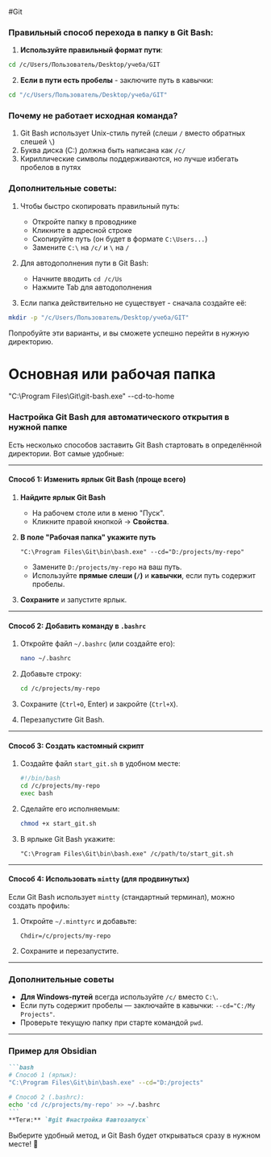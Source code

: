#Git 
### Правильный способ перехода в папку в Git Bash:

1. **Используйте правильный формат пути**:
```bash
cd /c/Users/Пользователь/Desktop/учеба/GIT
```

2. **Если в пути есть пробелы** - заключите путь в кавычки:
```bash
cd "/c/Users/Пользователь/Desktop/учеба/GIT"
```

### Почему не работает исходная команда?

1. Git Bash использует Unix-стиль путей (слеши `/` вместо обратных слешей `\`)
2. Буква диска (C:) должна быть написана как `/c/`
3. Кириллические символы поддерживаются, но лучше избегать пробелов в путях

### Дополнительные советы:

1. Чтобы быстро скопировать правильный путь:
   - Откройте папку в проводнике
   - Кликните в адресной строке
   - Скопируйте путь (он будет в формате `C:\Users...`)
   - Замените `C:\` на `/c/` и `\` на `/`

2. Для автодополнения пути в Git Bash:
   - Начните вводить `cd /c/Us`
   - Нажмите Tab для автодополнения

3. Если папка действительно не существует - сначала создайте её:
```bash
mkdir -p "/c/Users/Пользователь/Desktop/учеба/GIT"
```

Попробуйте эти варианты, и вы сможете успешно перейти в нужную директорию.


# Основная или рабочая папка
"C:\Program Files\Git\git-bash.exe" --cd-to-home


### **Настройка Git Bash для автоматического открытия в нужной папке**

Есть несколько способов заставить Git Bash стартовать в определённой директории. Вот самые удобные:

---

#### **Способ 1: Изменить ярлык Git Bash (проще всего)**
1. **Найдите ярлык Git Bash**  
   - На рабочем столе или в меню "Пуск".
   - Кликните правой кнопкой → **Свойства**.

2. **В поле "Рабочая папка" укажите путь**  
   ```
   "C:\Program Files\Git\bin\bash.exe" --cd="D:/projects/my-repo"
   ```
   - Замените `D:/projects/my-repo` на ваш путь.
   - Используйте **прямые слеши (`/`)** и **кавычки**, если путь содержит пробелы.

3. **Сохраните** и запустите ярлык.

---

#### **Способ 2: Добавить команду в `.bashrc`**
1. Откройте файл `~/.bashrc` (или создайте его):
   ```bash
   nano ~/.bashrc
   ```
2. Добавьте строку:
   ```bash
   cd /c/projects/my-repo
   ```
3. Сохраните (`Ctrl+O`, Enter) и закройте (`Ctrl+X`).

4. Перезапустите Git Bash.

---

#### **Способ 3: Создать кастомный скрипт**
1. Создайте файл `start_git.sh` в удобном месте:
   ```bash
   #!/bin/bash
   cd /c/projects/my-repo
   exec bash
   ```
2. Сделайте его исполняемым:
   ```bash
   chmod +x start_git.sh
   ```
3. В ярлыке Git Bash укажите:
   ```
   "C:\Program Files\Git\bin\bash.exe" /c/path/to/start_git.sh
   ```

---

#### **Способ 4: Использовать `mintty` (для продвинутых)**
Если Git Bash использует `mintty` (стандартный терминал), можно создать профиль:
1. Откройте `~/.minttyrc` и добавьте:
   ```
   Chdir=/c/projects/my-repo
   ```
2. Сохраните и перезапустите.

---

### **Дополнительные советы**
- **Для Windows-путей** всегда используйте `/c/` вместо `C:\`.
- Если путь содержит пробелы — заключайте в кавычки: `--cd="C:/My Projects"`.
- Проверьте текущую папку при старте командой `pwd`.

---

### **Пример для Obsidian**
````markdown
```bash
# Способ 1 (ярлык):
"C:\Program Files\Git\bin\bash.exe" --cd="D:/projects"

# Способ 2 (.bashrc):
echo 'cd /c/projects/my-repo' >> ~/.bashrc
```
**Теги:** `#git #настройка #автозапуск`
````

Выберите удобный метод, и Git Bash будет открываться сразу в нужном месте! 🚀
